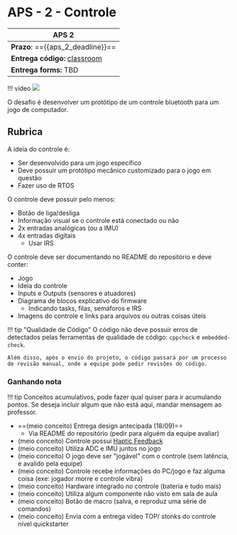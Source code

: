 # APS - 2 - Controle

| APS 2                                                |
|------------------------------------------------------|
| **Prazo**: =={{aps_2_deadline}}==                    |
| **Entrega código:** [classroom]({{aps_2_classroom}}) |
| **Entrega forms:** TBD                               |

!!! video
    ![](https://www.youtube.com/watch?v=uCgnWqoP4MM)

O desafio é desenvolver um protótipo de um controle bluetooth para um jogo de computador. 

## Rubrica

A ideia do controle é:

- Ser desenvolvido para um jogo específico
- Deve possuir um protótipo mecânico customizado para o jogo em questão
- Fazer uso de RTOS

O controle deve possuir pelo menos:

- Botão de liga/desliga
- Informação visual se o controle está conectado ou não
- 2x entradas analógicas (ou a IMU)
- 4x entradas digitais 
    - Usar IRS

O controle deve ser documentando no README do repositório e deve conter:

- Jogo
- Ideia do controle
- Inputs e Outputs (sensores e atuadores)
- Diagrama de blocos explicativo do firmware
    - Indicando tasks, filas, semáforos e IRS
- Imagens do controle e links para arquivos ou outras coisas úteis

!!! tip "Qualidade de Código"
    O código não deve possuir erros de detectados pelas ferramentas de qualidade de código: `cppcheck` e `embedded-check`.
    
    Além disso, após o envio do projeto, o código passará por um processo de revisão manual, onde a equipe pode pedir revisões do código.

### Ganhando nota

!!! tip
    Conceitos acumulativos, pode fazer qual quiser para ir acumulando pontos. Se deseja incluir algum que não está aqui, 
    mandar mensagem ao professor.

- ==(meio conceito) Entrega design antecipada (18/09)==
    - Via README do repositório (pedir para alguém da equipe avaliar)
- (meio conceito) Controle possui [Haptic Feedback](https://en.wikipedia.org/wiki/Haptic_technology)
- (meio conceito) Utiliza ADC e IMU juntos no jogo
- (meio conceito) O jogo deve ser "jogável" com o controle (sem latência, e avalido pela equipe)
- (meio conceito) Controle recebe informações do PC/jogo e faz alguma coisa (exe: jogador morre e controle vibra)
- (meio conceito) Hardware integrado no controle (bateria e tudo mais) 
- (meio conceito) Utiliza algum componente não visto em sala de aula
- (meio conceito) Botão de macro (salva, e reproduz uma série de comandos)
- (meio conceito) Envia com a entrega vídeo TOP/ stonks do controle nível quickstarter  
